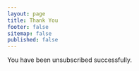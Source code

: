 ```yaml
---
layout: page
title: Thank You
footer: false
sitemap: false
published: false
---
```


You have been unsubscribed successfully.
